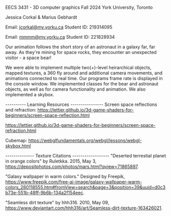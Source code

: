 EECS 3431 - 3D computer graphics
Fall 2024 York University, Toronto

Jessica Corkal & Marius Gebhardt

Email: jcorkal@my.yorku.ca Student ID: 219314095

Email: mmmm@my.yorku.ca Student ID: 221828934

Our animation follows the short story of an astronaut in a galaxy far, far away. As they're mining for space rocks, they encounter an unexpected visitor - a space bear!

We were able to implement multiple two(+)-level heirarchical objects, mapped textures, a 360 fly around and additional camera movements, and animations connected to real time. Our programs frame rate is displayed in the console window. We implemented classes for the bear and astronaut objects, as well as for camera functionality and animation. We also implemented a skybox.

---------- Learning Resources ----------------
Screen space reflections and refraction:
https://lettier.github.io/3d-game-shaders-for-beginners/screen-space-reflection.html

https://lettier.github.io/3d-game-shaders-for-beginners/screen-space-refraction.html

Cubemap:
https://webglfundamentals.org/webgl/lessons/webgl-skybox.html

-------------- Texture Citations ------------------
"Deserted terrestial planet in orange colors" by Ruletkka. 2015, May 3, https://depositphotos.com/photos/mars.html?qview=71865897.

"Galaxy wallpaper in warm colors." Designed by Freepik, https://www.freepik.com/free-ai-image/galaxy-wallpaper-warm-colors_280118555.htm#fromView=search&page=3&position=39&uuid=d0c3b73e-551b-48ff-9b6b-134a2f154eec.

"Seamless dirt texture" by hhh316. 2010, May 09, https://www.deviantart.com/hhh316/art/Seamless-dirt-texture-163426021.